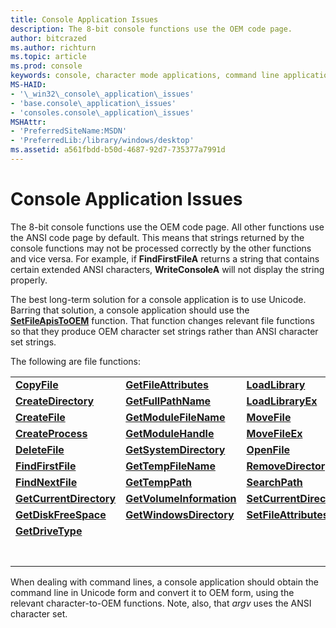 ```yaml
---
title: Console Application Issues
description: The 8-bit console functions use the OEM code page.
author: bitcrazed
ms.author: richturn
ms.topic: article
ms.prod: console
keywords: console, character mode applications, command line applications, terminal applications, console api
MS-HAID:
- '\_win32\_console\_application\_issues'
- 'base.console\_application\_issues'
- 'consoles.console\_application\_issues'
MSHAttr:
- 'PreferredSiteName:MSDN'
- 'PreferredLib:/library/windows/desktop'
ms.assetid: a561fbdd-b50d-4687-92d7-735377a7991d
---
```


# Console Application Issues


The 8-bit console functions use the OEM code page. All other functions use the ANSI code page by default. This means that strings returned by the console functions may not be processed correctly by the other functions and vice versa. For example, if **FindFirstFileA** returns a string that contains certain extended ANSI characters, **WriteConsoleA** will not display the string properly.

The best long-term solution for a console application is to use Unicode. Barring that solution, a console application should use the [**SetFileApisToOEM**](https://msdn.microsoft.com/library/windows/desktop/aa365534) function. That function changes relevant file functions so that they produce OEM character set strings rather than ANSI character set strings.

The following are file functions:


|                                                     |                                                       |                                                     |
|-----------------------------------------------------|-------------------------------------------------------|-----------------------------------------------------|
| [**CopyFile**](https://msdn.microsoft.com/library/windows/desktop/aa363851)                       | [**GetFileAttributes**](https://msdn.microsoft.com/library/windows/desktop/aa364944)       | [**LoadLibrary**](https://msdn.microsoft.com/library/windows/desktop/ms684175)                 |
| [**CreateDirectory**](https://msdn.microsoft.com/library/windows/desktop/aa363855)         | [**GetFullPathName**](https://msdn.microsoft.com/library/windows/desktop/aa364963)           | [**LoadLibraryEx**](https://msdn.microsoft.com/library/windows/desktop/ms684179)             |
| [**CreateFile**](https://msdn.microsoft.com/library/windows/desktop/aa363858)                   | [**GetModuleFileName**](https://msdn.microsoft.com/library/windows/desktop/ms683197)       | [**MoveFile**](https://msdn.microsoft.com/library/windows/desktop/aa365239)                       |
| [**CreateProcess**](https://msdn.microsoft.com/library/windows/desktop/ms682425)             | [**GetModuleHandle**](https://msdn.microsoft.com/library/windows/desktop/ms683199)           | [**MoveFileEx**](https://msdn.microsoft.com/library/windows/desktop/aa365240)                   |
| [**DeleteFile**](https://msdn.microsoft.com/library/windows/desktop/aa363915)                   | [**GetSystemDirectory**](https://msdn.microsoft.com/library/windows/desktop/ms724373)     | [**OpenFile**](https://msdn.microsoft.com/library/windows/desktop/aa365430)                       |
| [**FindFirstFile**](https://msdn.microsoft.com/library/windows/desktop/aa364418)             | [**GetTempFileName**](https://msdn.microsoft.com/library/windows/desktop/aa364991)           | [**RemoveDirectory**](https://msdn.microsoft.com/library/windows/desktop/aa365488)         |
| [**FindNextFile**](https://msdn.microsoft.com/library/windows/desktop/aa364428)               | [**GetTempPath**](https://msdn.microsoft.com/library/windows/desktop/aa364992)                   | [**SearchPath**](https://msdn.microsoft.com/library/windows/desktop/aa365527)                   |
| [**GetCurrentDirectory**](https://msdn.microsoft.com/library/windows/desktop/aa364934) | [**GetVolumeInformation**](https://msdn.microsoft.com/library/windows/desktop/aa364993) | [**SetCurrentDirectory**](https://msdn.microsoft.com/library/windows/desktop/aa365530) |
| [**GetDiskFreeSpace**](https://msdn.microsoft.com/library/windows/desktop/aa364935)       | [**GetWindowsDirectory**](https://msdn.microsoft.com/library/windows/desktop/ms724454)   | [**SetFileAttributes**](https://msdn.microsoft.com/library/windows/desktop/aa365535)     |
| [**GetDriveType**](https://msdn.microsoft.com/library/windows/desktop/aa364939)               |                                                       |                                                     |
||
||
||
||
||
||
||



When dealing with command lines, a console application should obtain the command line in Unicode form and convert it to OEM form, using the relevant character-to-OEM functions. Note, also, that *argv* uses the ANSI character set.








